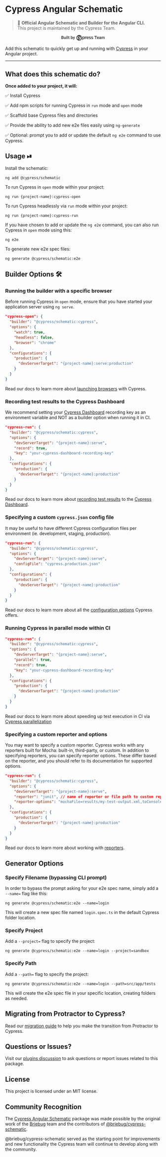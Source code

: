 # Cypress Angular Schematic

> 🔖  **Official Angular Schematic and Builder for the Angular CLI.** <br/>
> This project is maintained by the Cypress Team.

<p align="center">
  <a href="https://cypress.io">
    <img width="140" alt="Cypress Logo" src="https://raw.githubusercontent.com/cypress-io/cypress/develop/npm/cypress-schematic/src/svgs/built-by-cypress.svg" />
    </a>
</p>

 Add this schematic to quickly get up and running with [Cypress](https://cypress.io) in your Angular project.

 ___

 ## What does this schematic do?

**Once added to your project, it will:**

✅  Install Cypress

✅  Add npm scripts for running Cypress in `run` mode and `open` mode

✅  Scaffold base Cypress files and directories

✅  Provide the ability to add new e2e files easily using `ng-generate`

✅  Optional: prompt you to add or update the default `ng e2e` command to use Cypress.

## Usage ⏯

Install the schematic:

```shell
ng add @cypress/schematic
```
To run Cypress in `open` mode within your project: 

```shell script
ng run {project-name}:cypress-open
```

To run Cypress headlessly via `run` mode within your project:

```shell script
ng run {project-name}:cypress-run
```

If you have chosen to add or update the `ng e2e` command, you can also run Cypress in `open` mode using this:

```shell script
ng e2e
```

To generate new e2e spec files:

```shell script
ng generate @cypress/schematic:e2e
```

## Builder Options 🛠

### Running the builder with a specific browser

Before running Cypress in `open` mode, ensure that you have started your application server using `ng serve`.

```json
"cypress-open": {
  "builder": "@cypress/schematic:cypress",
  "options": {
    "watch": true,
    "headless": false,
    "browser": "chrome"
  },
  "configurations": {
    "production": {
      "devServerTarget": "{project-name}:serve:production"
    }
  }
}
```

Read our docs to learn more about [launching browsers](https://on.cypress.io/launching-browsers) with Cypress.

### Recording test results to the Cypress Dashboard

We recommend setting your [Cypress Dashboard](https://docs.cypress.io/guides/dashboard/introduction) recording key as an environment variable and NOT as a builder option when running it in CI.

```json
"cypress-run": {
  "builder": "@cypress/schematic:cypress",
  "options": {
    "devServerTarget": "{project-name}:serve",
    "record": true,
    "key": "your-cypress-dashboard-recording-key"
  },
  "configurations": {
    "production": {
      "devServerTarget": "{project-name}:production"
    }
  }
}
```

Read our docs to learn more about [recording test results](https://on.cypress.io/recording-project-runs) to the [Cypress Dashboard](https://docs.cypress.io/guides/dashboard/introduction).

### Specifying a custom `cypress.json` config file

It may be useful to have different Cypress configuration files per environment (ie. development, staging, production).

```json
"cypress-run": {
  "builder": "@cypress/schematic:cypress",
  "options": {
    "devServerTarget": "{project-name}:serve",
    "configFile": "cypress.production.json"
  },
  "configurations": {
    "production": {
      "devServerTarget": "{project-name}:production"
    }
  }
}
```

Read our docs to learn more about all the [configuration options](https://on.cypress.io/configuration) Cypress offers.

### Running Cypress in parallel mode within CI

```json
"cypress-run": {
  "builder": "@cypress/schematic:cypress",
  "options": {
    "devServerTarget": "{project-name}:serve",
    "parallel": true,
    "record": true,
    "key": "your-cypress-dashboard-recording-key"
  },
  "configurations": {
    "production": {
      "devServerTarget": "{project-name}:production"
    }
  }
}
```

Read our docs to learn more about speeding up test execution in CI via [Cypress parallelization](https://on.cypress.io/parallelization)

### Specifying a custom reporter and options

You may want to specify a custom reporter. Cypress works with any reporters built for Mocha: built-in, third-party, or custom. In addition to specifying reporters, you can specify reporter options. These differ based on the reporter, and you should refer to its documentation for supported options.

```json
"cypress-run": {
  "builder": "@cypress/schematic:cypress",
  "options": {
    "devServerTarget": "{project-name}:serve",
    "reporter": "junit", // name of reporter or file path to custom reporter
    "reporter-options": "mochaFile=results/my-test-output.xml,toConsole=true"
  },
  "configurations": {
    "production": {
      "devServerTarget": "{project-name}:production"
    }
  }
}
```

Read our docs to learn more about working with [reporters](https://on.cypress.io/reporters).

## Generator Options

### Specify Filename (bypassing CLI prompt)

In order to bypass the prompt asking for your e2e spec name, simply add a `--name=` flag like this:

```shell script
ng generate @cypress/schematic:e2e --name=login
```

This will create a new spec file named `login.spec.ts` in the default Cypress folder location.


### Specify Project

Add a `--project=` flag to specify the project:

```shell script
ng generate @cypress/schematic:e2e --name=login --project=sandbox
```
### Specify Path

Add a `--path=` flag to specify the project:

```shell script
ng generate @cypress/schematic:e2e --name=login --path=src/app/tests
```

This will create the e2e spec file in your specific location, creating folders as needed.

## Migrating from Protractor to Cypress?

Read our [migration guide](https://on.cypress.io/protractor-to-cypress) to help you make the transition from Protractor to Cypress.

## Questions or Issues?

Visit our [plugins discussion](https://github.com/cypress-io/cypress/discussions/categories/plugins) to ask questions or report issues related to this package.

## License

This project is licensed under an MIT license. 

## Community Recognition

The [Cypress Angular Schematic](https://www.npmjs.com/package/@cypress/schematic) package was made possible by the original work of the [Briebug](https://briebug.com/) team and the contributors of [@briebug/cypress-schematic](https://www.npmjs.com/package/@briebug/cypress-schematic).

@briebug/cypress-schematic served as the starting point for improvements and new functionality the Cypress team will continue to develop along with the community.
